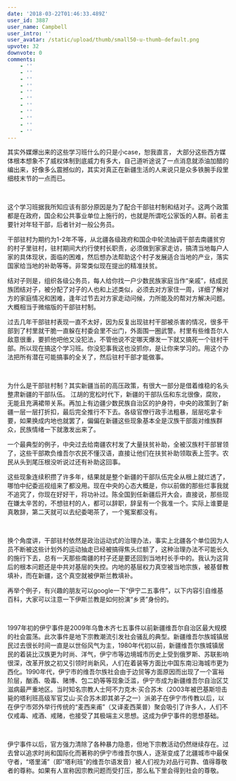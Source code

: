 ```yaml
---
date: '2018-03-22T01:46:33.489Z'
user_id: 3887
user_name: Campbell
user_intro: ''
user_avatar: /static/upload/thumb/small50-u-thumb-default.png
upvote: 32
downvote: 0
comments:
    - ''
    - ''
    - ''
    - ''
    - ''
    - ''
    - ''
    - ''
    - ''
    - ''
    - ''
---
```


<div><p>其实外媒爆出来的这些学习班什么的只是小case，恕我直言， 大部分这些西方媒体根本想象不了威权体制到底威力有多大，自己道听途说了一点消息就添油加醋的编出来，好像多么震撼似的，其实对真正在新疆生活的人来说只是众多铁腕手段里细枝末节的一点而已。<br></p><p><br></p><p>这个学习班据我所知应该有部分原因是为了配合干部驻村制和结对子。这两个政策都是在政府，国企和公共事业单位上施行的，也就是所谓吃公家饭的人群。前者主要针对年轻干部，后者针对一般公务员。</p><p>干部驻村为期约为1-2年不等，从北疆各级政府和国企中轮流抽调干部去南疆贫穷的村子里驻村，驻村期间大约行使村长职责，必须做到家家走访，搞清当地每户人家的具体现状，面临的困难，然后想办法帮助这个村子发展适合当地的产业，落实国家给当地的补助等等。非常类似现在提出的精准扶贫。</p><p>结对子则是，组织各级公务员，每人给你找一户少数民族家庭当作“亲戚”，结成民族团结对子，被分配了对子的人也和上述类似，必须去对方家住一周，详细了解对方的家庭情况和困难，逢年过节去对方家走动问候，力所能及的帮对方解决问题。大概相当于微缩版的干部驻村制。</p><p>过去几年干部驻村表现一直不太好，因为反复出现驻村干部被杀害的情况，很多干部到了村里就干脆一直躲在村委会里不出门，外面围一圈武警。村里有些维吾尔人敌意很重，要抓他吧他又没犯法，不管他说不定哪天爆发一下就又搞死一个驻村干部。所以现在搞这个学习班。你没犯事我这也没抓你，是让你来学习的。用这个办法把所有潜在可能搞事的全关了，然后驻村干部才能做事。</p><p><br></p><p>为什么是干部驻村制？其实新疆当前的高压政策，有很大一部分是借着维稳的名头整肃新疆的干部队伍。 江胡的宽松时代下，新疆的干部队伍和东北很像，腐败，无能且充满裙带关系。再加上有边疆少数民族自治区的护身符，中央的政策到了新疆一层一层打折扣，最后完全推行不下去。各级官僚行政手法粗暴，层层吃拿卡要，如果换成内地也就罢了，偏偏在新疆这些现象基本全是汉族干部面对维族群众，民族情绪一下就激发出来了。</p><p>一个最典型的例子，中央过去给南疆农村发了大量扶贫补助，全被汉族村干部冒领了，这些干部欺负维吾尔农民不懂汉语，直接让他们在扶贫补助领取表上签字。农民从头到尾压根没听说过还有补助这回事。</p><p>这些现象连续积攒了许多年，结果就是整个新疆的干部队伍完全从根上就烂透了，哪怕中纪委巡视组来了都没用。现在中央的心态大概是，你以前做的那些烂事我就不追究了，你现在好好干，将功补过。陈全国到任新疆后开大会，直接说，那些现在嫌太辛苦的，不想驻村的人，都可以辞职，辞呈有一个我准一个。实际上谁要是真敢辞，第二天就可以去纪委喝茶了，一个冤案都没有。</p><p><br></p><p>换个角度讲，干部驻村依然是政治运动式的治理办法，事实上北疆各个单位因为人员不断被这些计划外的运动抽走已经被搞得焦头烂额了，这种治理办法不可能长久的施行下去，总有一天那些南疆的村子还是要还回到当地村长手中的。我认为这背后的根本问题还是中共对基层的失控。内地的基层权力真空被当地宗族，被基督教填补，而在新疆，这个真空就被伊斯兰教填补。</p><p>再举个例子，有兴趣的朋友可以google一下“伊宁二五事件”，以下内容引自维基百科，大家可以注意一下伊斯兰教是如何扮演“乡贤”身份的。</p><p><br></p><p>1997年初的伊宁事件是2009年乌鲁木齐七五事件以前新疆维吾尔自治区最大规模的社会震荡。此次事件是地下宗教潮流引发社会骚乱的典型。新疆维吾尔族城镇居民过去很长时间一直是以世俗风气为主，1980年代初以前，新疆维吾尔族城镇居民的着装比汉族更为时尚、洋气，伊宁市等边境城市历史上受到俄罗斯、苏联影响很深，改革开放之初又引领时尚新风，人们在着装等方面比中国东南沿海城市更为西化。1990年代，伊宁市的维吾尔族社会由于边贸等方面原因而出现了一个富裕阶层，酗酒、吸毒、赌博、包二奶等等现象泛滥，伊宁市成为新疆维吾尔自治区艾滋病最严重地区。当时知名宗教人士阿不力克木·买合苏木（2003年被巴基斯坦击毙的塔利班高级军官艾山·买合苏木即其弟子之一）派弟子在伊宁市传教以后，以在伊宁市郊外举行传统的“麦西来甫”（又译麦西莱普）聚会吸引了许多人，人们不仅戒毒、戒酒、戒赌，也接受了其极端主义思想。这成为伊宁事件的思想基础。</p><p><br></p><p>伊宁事件以后，官方强力清除了各种暴力隐患，但地下宗教活动仍然继续存在。过去曾以追求时尚和国际化而著称的伊宁市维吾尔族人，逐渐变成了北疆城市中最保守者，“塔里浦”（即“塔利班”的维吾尔语发音）被人们视为对品行可靠、值得尊敬者的尊称。如果有人宣称因宗教问题而受打压，那么私下里会得到社会的尊敬。<br></p></div>
